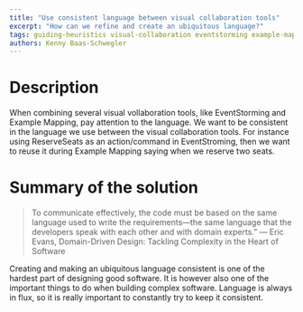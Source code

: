 ```yaml
---
title: "Use consistent language between visual collaboration tools"
excerpt: "How can we refine and create an ubiquitous language?"
tags: guiding-heuristics visual-collaboration eventstorming example-mapping
authors: Kenny Baas-Schwegler
---
```


# Description

When combining several visual vollaboration tools, like EventStorming and Example Mapping, pay attention to the language. We want to be consistent in the language we use between the visual collaboration tools. For instance using ReserveSeats as an action/command in EventStroming, then we want to reuse it during Example Mapping saying when we reserve two seats.

# Summary of the solution

> To communicate effectively, the code must be based on the same language used to write the requirements—the same language that the developers speak with each other and with domain experts.”
> ― Eric Evans, Domain-Driven Design: Tackling Complexity in the Heart of Software 

Creating and making an ubiquitous language consistent is one of the hardest part of designing good software. It is however also one of the important things to do when building complex software. Language is always in flux, so it is really important to constantly try to keep it consistent.